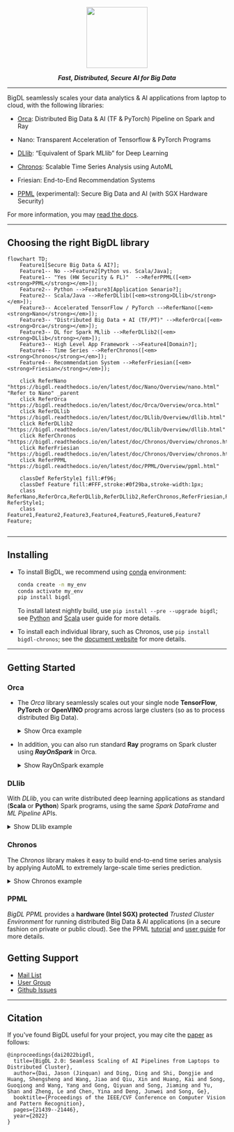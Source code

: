 <div align="center">

<p align="center"> <img src="docs/readthedocs/image/bigdl_logo.jpg" height="140px"><br></p>

_**Fast, Distributed, Secure AI for Big Data**_

</div>

---

BigDL seamlessly scales your data analytics & AI applications from laptop to cloud, with the following libraries:

- [Orca](#orca): Distributed Big Data & AI (TF & PyTorch) Pipeline on Spark and Ray

- Nano: Transparent Acceleration of Tensorflow & PyTorch Programs

- [DLlib](#dllib): “Equivalent of Spark MLlib” for Deep Learning

- [Chronos](#chronos): Scalable Time Series Analysis using AutoML

- Friesian: End-to-End Recommendation Systems

- [PPML](#ppml) (experimental): Secure Big Data and AI (with SGX Hardware Security)

For more information, you may [read the docs](https://bigdl.readthedocs.io/).

---

## Choosing the right BigDL library
```mermaid
flowchart TD;
    Feature1[Secure Big Data & AI?];
    Feature1-- No -->Feature2[Python vs. Scala/Java];
    Feature1-- "Yes (HW Security & FL)"  -->ReferPPML([<em><strong>PPML</strong></em>]);
    Feature2-- Python -->Feature3[Application Senario?];
    Feature2-- Scala/Java -->ReferDLlib([<em><strong>DLlib</strong></em>]);
    Feature3-- Accelerated TensorFlow / PyTorch -->ReferNano([<em><strong>Nano</strong></em>]);
    Feature3-- "Distributed Big Data + AI (TF/PT)" -->ReferOrca([<em><strong>Orca</strong></em>]);
    Feature3-- DL for Spark MLlib -->ReferDLlib2([<em><strong>DLlib</strong></em>]);
    Feature3-- High Level App Framework -->Feature4[Domain?];
    Feature4-- Time Series -->ReferChronos([<em><strong>Chronos</strong></em>]);
    Feature4-- Recommendation System -->ReferFriesian([<em><strong>Friesian</strong></em>]);
    
    click ReferNano "https://bigdl.readthedocs.io/en/latest/doc/Nano/Overview/nano.html" "Refer to Nano" _parent
    click ReferOrca "https://bigdl.readthedocs.io/en/latest/doc/Orca/Overview/orca.html"
    click ReferDLlib "https://bigdl.readthedocs.io/en/latest/doc/DLlib/Overview/dllib.html"
    click ReferDLlib2 "https://bigdl.readthedocs.io/en/latest/doc/DLlib/Overview/dllib.html"
    click ReferChronos "https://bigdl.readthedocs.io/en/latest/doc/Chronos/Overview/chronos.html"
    click ReferFriesian "https://bigdl.readthedocs.io/en/latest/doc/Chronos/Overview/chronos.html"
    click ReferPPML "https://bigdl.readthedocs.io/en/latest/doc/PPML/Overview/ppml.html"
    
    classDef ReferStyle1 fill:#f96;
    classDef Feature fill:#FFF,stroke:#0f29ba,stroke-width:1px;
    class ReferNano,ReferOrca,ReferDLlib,ReferDLlib2,ReferChronos,ReferFriesian,ReferPPML ReferStyle1;
    class Feature1,Feature2,Feature3,Feature4,Feature5,Feature6,Feature7 Feature;
    
```
---
## Installing

 - To install BigDL, we recommend using [conda](https://docs.conda.io/projects/conda/en/latest/user-guide/install/)  environment:

    ```bash
    conda create -n my_env 
    conda activate my_env
    pip install bigdl
    ```
    To install latest nightly build, use `pip install --pre --upgrade bigdl`; see [Python](https://bigdl.readthedocs.io/en/latest/doc/UserGuide/python.html) and [Scala](https://bigdl.readthedocs.io/en/latest/doc/UserGuide/scala.html) user guide for more details.

 - To install each individual library, such as Chronos, use `pip install bigdl-chronos`; see the [document website](https://bigdl.readthedocs.io/) for more details.
---

## Getting Started
### Orca

- The _Orca_ library seamlessly scales out your single node **TensorFlow**, **PyTorch** or **OpenVINO** programs across large clusters (so as to process distributed Big Data).

  <details><summary>Show Orca example</summary>
  <br/>

  You can build end-to-end, distributed data processing & AI programs using _Orca_ in 4 simple steps:

  ```python
  # 1. Initilize Orca Context (to run your program on K8s, YARN or local laptop)
  from bigdl.orca import init_orca_context, OrcaContext
  sc = init_orca_context(cluster_mode="k8s", cores=4, memory="10g", num_nodes=2) 

  # 2. Perform distribtued data processing (supporting Spark DataFrames,
  # TensorFlow Dataset, PyTorch DataLoader, Ray Dataset, Pandas, Pillow, etc.)
  spark = OrcaContext.get_spark_session()
  df = spark.read.parquet(file_path)
  df = df.withColumn('label', df.label-1)
  ...

  # 3. Build deep learning models using standard framework APIs
  # (supporting TensorFlow, PyTorch, Keras, OpenVino, etc.)
  from tensorflow import keras
  ...
  model = keras.models.Model(inputs=[user, item], outputs=predictions)  
  model.compile(...)

  # 4. Use Orca Estimator for distributed training/inference
  from bigdl.orca.learn.tf.estimator import Estimator
  est = Estimator.from_keras(keras_model=model)  
  est.fit(data=df,
          feature_cols=['user', 'item'],
          label_cols=['label'],
          ...)
  ```

  See [TensorFlow](https://bigdl.readthedocs.io/en/latest/doc/Orca/QuickStart/orca-tf-quickstart.html) and [PyTorch](https://bigdl.readthedocs.io/en/latest/doc/Orca/QuickStart/orca-pytorch-quickstart.html) quickstart, as well as the [document website](https://bigdl.readthedocs.io/), for more details.

  </details>  

- In addition, you can also run standard **Ray** programs on Spark cluster using _**RayOnSpark**_ in Orca.

  <details><summary>Show RayOnSpark example</summary>
  <br/>
  
  You can directly run Ray program on Spark cluster, and write Ray code inline with Spark code (so as to process the in-memory Spark RDDs or DataFrames) using _RayOnSpark_ in Orca.
 
  ```python
  # 1. Initilize Orca Context (to run your program on K8s, YARN or local laptop)
  from bigdl.orca import init_orca_context, OrcaContext
  sc = init_orca_context(cluster_mode="yarn", cores=4, memory="10g", num_nodes=2, init_ray_on_spark=True) 

  # 2. Convert Spark DataFrames to Ray Datasets
  spark = OrcaContext.get_spark_session()
  df = spark.read.parquet(file_path)
  from bigdl.orca.data import spark_df_to_ray_dataset
  dataset = spark_df_to_ray_dataset(df)
  
  # 3. Use Ray to operate on Ray Datasets
  import ray

  @ray.remote
  def consume(data) -> int:
     num_batches = 0
     for batch in data.iter_batches(batch_size=10):
         num_batches += 1
     return num_batches

  print(ray.get(consume.remote(dataset)))
  ```

  See the RayOnSpark [user guide](https://bigdl.readthedocs.io/en/latest/doc/Ray/Overview/ray.html) and [quickstart](https://bigdl.readthedocs.io/en/latest/doc/Ray/QuickStart/ray-quickstart.html) for more details.
  </details>  


### DLlib

With _DLlib_, you can write distributed deep learning applications as standard (**Scala** or **Python**) Spark programs, using the same *Spark DataFrame* and *ML Pipeline* APIs.

<details><summary>Show DLlib example</summary>
<br/>

You can build distributed deep learning applications for Spark using *DLlib* in 3 simple steps:

```scala
// 1. Call `initNNContext` at the beginning of the code: 
import com.intel.analytics.bigdl.dllib.NNContext
val sc = NNContext.initNNContext()

// 2. Define the Deep Learning model using Keras-style API in DLlib:
val input = Input[Float](inputShape = Shape(10))  
val dense = Dense[Float](12).inputs(input)  
val output = Activation[Float]("softmax").inputs(dense)  
val model = Model(input, output)

// 3. Use `NNEstimator` to train/predict/evaluate the model using Spark Dataframe and ML pipeline APIs
val trainingDF = spark.read.parquet("train_data")
val validationDF = spark.read.parquet("val_data")
val scaler = new MinMaxScaler().setInputCol("in").setOutputCol("value")
val estimator = NNEstimator(model, CrossEntropyCriterion())  
        .setBatchSize(size).setOptimMethod(new Adam()).setMaxEpoch(epoch)
val pipeline = new Pipeline().setStages(Array(scaler, estimator))

val pipelineModel = pipeline.fit(trainingDF)  
val predictions = pipelineModel.transform(validationDF)
```

  See the [NNframes](https://bigdl.readthedocs.io/en/latest/doc/DLlib/Overview/nnframes.html) and [Keras API](https://bigdl.readthedocs.io/en/latest/doc/DLlib/Overview/keras-api.html) user guides for more details.

</details>

### Chronos

The *Chronos* library makes it easy to build end-to-end time series analysis by applying AutoML to extremely large-scale time series prediction.

<details><summary>Show Chronos example</summary>
<br/>

You can train a time series model using _Chronos_ in 3 simple steps:

```python
# 1. Initialize Orca Context
from bigdl.orca import init_orca_context
init_orca_context(cluster_mode="yarn", cores=4, memory="10g", num_nodes=2, init_ray_on_spark=True)

# 2. Create `TSDataset` for your time series data
from bigdl.chronos.data import TSDataset
tsdata_train, tsdata_valid, tsdata_test\
        = TSDataset.from_pandas(df, 
                                dt_col="dt_col", 
                                target_col="target_col", 
                                ...)

# 3. Train time series model using `AutoTSEstimator`
from bigdl.chronos.autots import AutoTSEstimator
autotsest = AutoTSEstimator(model='lstm')
ts_pipeline = autotsest.fit(data=tsdata_train,
                            validation_data=tsdata_valid)
ts_pipeline.predict(tsdata_test)
```

See the Chronos [user guide](https://bigdl.readthedocs.io/en/latest/doc/Chronos/Overview/chronos.html) and [example](https://bigdl.readthedocs.io/en/latest/doc/Chronos/QuickStart/chronos-autotsest-quickstart.html) for more details.

</details>  

### PPML

*BigDL PPML* provides a **hardware (Intel SGX) protected** *Trusted Cluster Environment* for running distributed Big Data & AI applications (in a secure fashion on private or public cloud). See the PPML [tutorial](https://github.com/intel-analytics/BigDL/blob/main/ppml/README.md) and [user guide](https://bigdl.readthedocs.io/en/latest/doc/PPML/Overview/ppml.html) for more details. 

## Getting Support

- [Mail List](mailto:bigdl-user-group+subscribe@googlegroups.com)
- [User Group](https://groups.google.com/forum/#!forum/bigdl-user-group)
- [Github Issues](https://github.com/intel-analytics/BigDL/issues)
---
## Citation

If you've found BigDL useful for your project, you may cite the [paper](https://arxiv.org/abs/2204.01715) as follows:

```
@inproceedings{dai2022bigdl,
  title={BigDL 2.0: Seamless Scaling of AI Pipelines from Laptops to Distributed Cluster},
  author={Dai, Jason (Jinquan) and Ding, Ding and Shi, Dongjie and Huang, Shengsheng and Wang, Jiao and Qiu, Xin and Huang, Kai and Song, Guoqiong and Wang, Yang and Gong, Qiyuan and Song, Jiaming and Yu, Shan and Zheng, Le and Chen, Yina and Deng, Junwei and Song, Ge},
  booktitle={Proceedings of the IEEE/CVF Conference on Computer Vision and Pattern Recognition},
  pages={21439--21446},
  year={2022}
}
```

